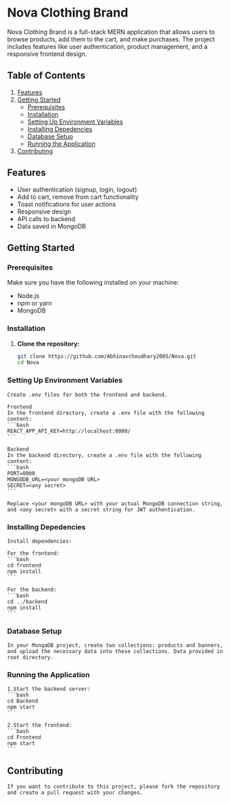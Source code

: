 # Nova Clothing Brand

Nova Clothing Brand is a full-stack MERN application that allows users to browse products, add them to the cart, and make purchases. The project includes features like user authentication, product management, and a responsive frontend design.

## Table of Contents

1. [Features](#features)
2. [Getting Started](#getting-started)
   - [Prerequisites](#prerequisites)
   - [Installation](#installation)
   - [Setting Up Environment Variables](#setting-up-environment-variables)
   - [Installing Depedencies](#Installing-depedencies)
   - [Database Setup](#database-setup)
   - [Running the Application](#running-the-application)
3. [Contributing](#contributing)

## Features

- User authentication (signup, login, logout)
- Add to cart, remove from cart functionality
- Toast notifications for user actions
- Responsive design
- API calls to backend
- Data saved in MongoDB

## Getting Started

### Prerequisites

Make sure you have the following installed on your machine:

- Node.js
- npm or yarn
- MongoDB

### Installation

1. **Clone the repository:**

   ```bash
   git clone https://github.com/Abhinavchoudhary2005/Nova.git
   cd Nova
   ```

### Setting Up Environment Variables

    Create .env files for both the frontend and backend.

    Frontend
    In the frontend directory, create a .env file with the following content:
    ```bash
    REACT_APP_API_KEY=http://localhost:8000/
    ```

    Backend
    In the backend directory, create a .env file with the following content:
    ```bash
    PORT=8000
    MONGODB_URL=<your mongoDB URL>
    SECRET=<any secret>
    ```

    Replace <your mongoDB URL> with your actual MongoDB connection string, and <any secret> with a secret string for JWT authentication.

### Installing Depedencies

    Install dependencies:

    For the frontend:
    ```bash
    cd frontend
    npm install
    ```

    For the backend:
    ```bash
    cd ../backend
    npm install
    ```

### Database Setup

    In your MongoDB project, create two collections: products and banners, and upload the necessary data into these collections. Data provided in root directory.

### Running the Application

    1.Start the backend server:
    ```bash
    cd Backend
    npm start
    ```

    2.Start the frontend:
    ```bash
    cd Frontend
    npm start
    ```

## Contributing

    If you want to contribute to this project, please fork the repository and create a pull request with your changes.
